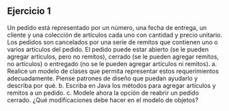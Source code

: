 ## Ejercicio 1
Un pedido está representado por un número, una fecha de entrega, un cliente y una
colección de artículos cada uno con cantidad y precio unitario. Los pedidos son
cancelados por una serie de remitos que contienen uno o varios artículos del pedido. El
pedido puede estar abierto (se le pueden agregar artículos, pero no remitos), cerrado (se
le pueden agregar remitos, no artículos) o entregado (no se le pueden agregar artículos
ni remitos).
a. Realice un modelo de clases que permita representar estos requerimientos
adecuadamente. Piense patrones de diseño que puedan ayudarlo y describa por
qué.
b. Escriba en Java los métodos para agregar artículos y remitos a un pedido.
c. Modele ahora la opción de reabrir un pedido cerrado. ¿Qué modificaciones debe
hacer en el modelo de objetos?
